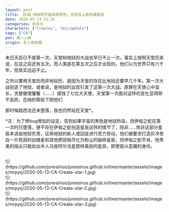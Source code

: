```yaml
---
layout: post
title: 【CA】地狱把宇宙染成黑色，天堂在上面洒满星辰
date: 2020-05-13 22:35
categories: 好兆头
characters: ["Crowley", "Aziraphale"]
tags: ["CA"]
pov: 第一人称
origin: 名人朋友圈
---
```


末日天启已不是第一次，天堂和地狱的大战也早已不止一次。事实上按照天堂历来说，在这之前还有五次，而人类是在第五次之后才出现的。他们以为世界只有六千年，但其实远远不止。

之所以要用天堂历而非地狱历，是因为天堂的存在比地狱还要早几千年。第一次大战创造了地狱，或者说，是地狱的出现引发了这第一次大战。原罪在天使心中滋长，贪婪傲慢饕餮（……）侵蚀了七位大天使，天堂第一次面对这样的变化显得猝不及防，在祂的帮助下把他们

那时候路西法还未堕落，我也仍然站在天堂\*。


\*注：为了修bug增加的设定，否则如果宇宙的黑色是地狱所染，而伊甸之蛇在第一次时已堕落，便不存在伊甸之蛇创造星辰这样的情节了，除非……除非这部分星辰本该由地狱负责，征用地狱的新人或囚徒进行苦力劳动，他们被要求打造灰冷苍白一片死寂的白矮星和其他燃烧殆尽化为粉尘的破碎星辰，但伊甸之蛇不肯，他秀美的指尖只能绘出半人马座阿尔法星那样美丽的星辰，即使是以恶魔的身份。


<br>
![](https://github.com/junesirius/junesirius.github.io/tree/master/assets/images/mrpyq/2020-05-13-CA-Create-star-1.jpg)

<br>
![](https://github.com/junesirius/junesirius.github.io/tree/master/assets/images/mrpyq/2020-05-13-CA-Create-star-2.jpg)

<br>
![](https://github.com/junesirius/junesirius.github.io/tree/master/assets/images/mrpyq/2020-05-13-CA-Create-star-3.jpg)
